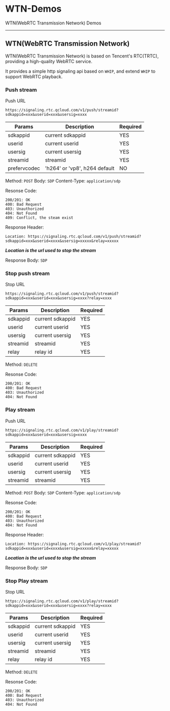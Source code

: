# WTN-Demos
WTN(WebRTC Transmission Network) Demos









- - -



## WTN(WebRTC Transmission Network)


WTN(WebRTC Transmission Network) is based on Tencent's RTC(TRTC), providing a high-quality WebRTC service.

It provides a simple http signaling api based on `WHIP`,  and extend `WHIP` to support WebRTC playback.



### Push stream 

Push URL

`https://signaling.rtc.qcloud.com/v1/push/streamid?sdkappid=xxx&userid=xxx&usersig=xxxx`


|  Params           |     Description      |    Required       |
| ----------------- | -------------------- |  --------------   |
| sdkappid          |   current sdkappid   |    YES            |
| userid            |   current userid     |    YES            |
| usersig           |   current usersig    |    YES            |
| streamid          |   streamid           |    YES            |
| prefervcodec      |   'h264' or 'vp8', h264 default  |    NO   |


Method: `POST`
Body: `SDP`
Content-Type: `application/sdp`

Resonse Code:

```
200/201: OK
400: Bad Request
403: Unauthorized
404: Not Found
409: Conflict, the steam exist
```

Response Header:

`Location: https://signaling.rtc.qcloud.com/v1/push/streamid?sdkappid=xxx&userid=xxxx&usersig=xxxxx&relay=xxxxx`  

***Location is the url used to stop the stream***

Response Body: `SDP`




### Stop push stream 

Stop URL

`https://signaling.rtc.qcloud.com/v1/push/streamid?sdkappid=xxx&userid=xxx&usersig=xxxx?relay=xxxx`


|  Params           |     Description      |    Required       |
| ----------------- | -------------------- |  --------------   |
| sdkappid          |   current sdkappid   |    YES            |
| userid            |   current userid     |    YES            |
| usersig           |   current usersig    |    YES            |
| streamid          |   streamid           |    YES            |
| relay             |   relay id           |    YES            |


Method: `DELETE`

Resonse Code:

```
200/201: OK
400: Bad Request
403: Unauthorized
404: Not Found
```



### Play stream 

Push URL

`https://signaling.rtc.qcloud.com/v1/play/streamid?sdkappid=xxx&userid=xxx&usersig=xxxx`


|  Params           |     Description      |    Required       |
| ----------------- | -------------------- |  --------------   |
| sdkappid          |   current sdkappid   |    YES            |
| userid            |   current userid     |    YES            |
| usersig           |   current usersig    |    YES            |
| streamid          |   streamid           |    YES            |

Method: `POST`
Body: `SDP`
Content-Type: `application/sdp`

Resonse Code:

```
200/201: OK
400: Bad Request
403: Unauthorized
404: Not Found
```

Response Header:

`Location: https://signaling.rtc.qcloud.com/v1/play/streamid?sdkappid=xxx&userid=xxxx&usersig=xxxxx&relay=xxxxx`  

***Location is the url used to stop the stream***

Response Body: `SDP`


### Stop Play stream 

Stop URL

`https://signaling.rtc.qcloud.com/v1/play/streamid?sdkappid=xxx&userid=xxx&usersig=xxxx?relay=xxxx`


|  Params           |     Description      |    Required       |
| ----------------- | -------------------- |  --------------   |
| sdkappid          |   current sdkappid   |    YES            |
| userid            |   current userid     |    YES            |
| usersig           |   current usersig    |    YES            |
| streamid          |   streamid           |    YES            |
| relay             |   relay id           |    YES            |


Method: `DELETE`

Resonse Code:

```
200/201: OK
400: Bad Request
403: Unauthorized
404: Not Found
```


